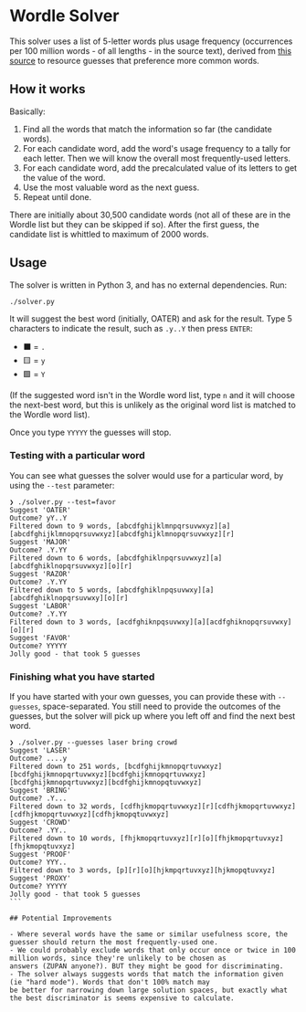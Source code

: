 # Wordle Solver

This solver uses a list of 5-letter words plus usage frequency (occurrences per 100 million words -
of all lengths - in the source text), derived from
[this source](http://www.kilgarriff.co.uk/bnc-readme.html) to resource guesses that preference more
common words.

## How it works

Basically:

1. Find all the words that match the information so far (the candidate words).
2. For each candidate word, add the word's usage frequency to a tally for each letter. Then we will
   know the overall most frequently-used letters.
3. For each candidate word, add the precalculated value of its letters to get the value of the
   word.
4. Use the most valuable word as the next guess.
5. Repeat until done.

There are initially about 30,500 candidate words (not all of these are in the Wordle list but they
can be skipped if so). After the first guess, the candidate list is whittled to maximum of 2000
words.

## Usage

The solver is written in Python 3, and has no external dependencies. Run:

```{bash}
./solver.py
```

It will suggest the best word (initially, OATER) and ask for the result. Type 5 characters to
indicate the result, such as `.y..Y` then press `ENTER`:

- ⬛ = `.`
- 🟨 = `y`
- 🟩 = `Y`

(If the suggested word isn't in the Wordle word list, type `n` and it will choose the next-best
word, but this is unlikely as the original word list is matched to the Wordle word list).

Once you type `YYYYY` the guesses will stop.

### Testing with a particular word

You can see what guesses the solver would use for a particular word, by using the `--test` parameter:
```
❯ ./solver.py --test=favor
Suggest 'OATER'
Outcome? yY..Y
Filtered down to 9 words, [abcdfghijklmnpqrsuvwxyz][a][abcdfghijklmnopqrsuvwxyz][abcdfghijklmnopqrsuvwxyz][r]
Suggest 'MAJOR'
Outcome? .Y.YY
Filtered down to 6 words, [abcdfghiklnpqrsuvwxyz][a][abcdfghiklnopqrsuvwxyz][o][r]
Suggest 'RAZOR'
Outcome? .Y.YY
Filtered down to 5 words, [abcdfghiklnpqsuvwxy][a][abcdfghiklnopqrsuvwxy][o][r]
Suggest 'LABOR'
Outcome? .Y.YY
Filtered down to 3 words, [acdfghiknpqsuvwxy][a][acdfghiknopqrsuvwxy][o][r]
Suggest 'FAVOR'
Outcome? YYYYY
Jolly good - that took 5 guesses
```

### Finishing what you have started

If you have started with your own guesses, you can provide these with `--guesses`, space-separated. You 
still need to provide the outcomes of the guesses, but the solver will pick up where you left off and 
find the next best word.

````
❯ ./solver.py --guesses laser bring crowd
Suggest 'LASER'
Outcome? ....y
Filtered down to 251 words, [bcdfghijkmnopqrtuvwxyz][bcdfghijkmnopqrtuvwxyz][bcdfghijkmnopqrtuvwxyz][bcdfghijkmnopqrtuvwxyz][bcdfghijkmnopqtuvwxyz]
Suggest 'BRING'
Outcome? .Y...
Filtered down to 32 words, [cdfhjkmopqrtuvwxyz][r][cdfhjkmopqrtuvwxyz][cdfhjkmopqrtuvwxyz][cdfhjkmopqtuvwxyz]
Suggest 'CROWD'
Outcome? .YY..
Filtered down to 10 words, [fhjkmopqrtuvxyz][r][o][fhjkmopqrtuvxyz][fhjkmopqtuvxyz]
Suggest 'PROOF'
Outcome? YYY..
Filtered down to 3 words, [p][r][o][hjkmpqrtuvxyz][hjkmopqtuvxyz]
Suggest 'PROXY'
Outcome? YYYYY
Jolly good - that took 5 guesses
```

## Potential Improvements

- Where several words have the same or similar usefulness score, the guesser should return the most frequently-used one.
- We could probably exclude words that only occur once or twice in 100 million words, since they're unlikely to be chosen as 
answers (ZUPAN anyone?). BUT they might be good for discriminating.
- The solver always suggests words that match the information given (ie "hard mode"). Words that don't 100% match may 
be better for narrowing down large solution spaces, but exactly what the best discriminator is seems expensive to calculate.
````
